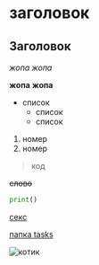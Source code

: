 # заголовок
## Заголовок

_жопа_
*жопа*

__жопа__
**жопа**

- список
  - список
  - список

1. номер
2. номер

> код

~~слово~~

```python
print()
```

[секс](https://github.com/pank-su)

[папка tasks](tasks)

![котик](https://dzen.ru/a/YNc251Ox33DCUuly)
